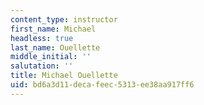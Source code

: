 ```yaml
---
content_type: instructor
first_name: Michael
headless: true
last_name: Ouellette
middle_initial: ''
salutation: ''
title: Michael Ouellette
uid: bd6a3d11-deca-feec-5313-ee38aa917ff6
---
```

